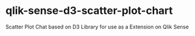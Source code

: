 # qlik-sense-d3-scatter-plot-chart
Scatter Plot Chat based on D3 Library for use as a Extension on Qlik Sense
